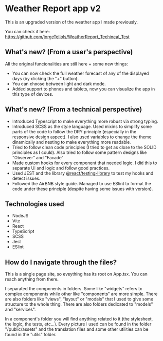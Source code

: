 # Weather Report app v2

This is an upgraded version of the weather app I made previously.

You can check it here: https://github.com/jorgeTellols/WeatherReport_Techincal_Test

## What's new? (From a user's perspective)

All the original funcionalities are still here + some new things:

- You can now check the full weather forecast of any of the displayed days (by clicking the "+" button).
- You can choose between light and dark mode.
- Added support to phones and tablets, now you can visualize the app in this type of devices.

## What's new? (From a technical perspective)

- Introduced Typescript to make everything more robust via strong typing.
- Introduced SCSS as the style language. Used mixins to simplify some parts of the code to follow the DRY principle (especially in the responsive design aspect). I also used variables to change the theme dinamically and nesting to make everything more readable.
- Tried to follow clean code principles (I tried to get as close to the SOLID principles as I could). Also tried to follow some pattern designs like "Observer" and "Facade"
- Made custom hooks for every component that needed logic. I did this to separate UI and logic and follow good practices.
- Used JEST and the library [@react/testing-library](https://github.com/testing-library/react-testing-library) to test my hooks and detect issues.
- Followed the AirBNB style guide. Managed to use ESlint to format the code under these principle (despite having some issues with version).

## Technologies used

- NodeJS
- Vite
- React 
- TypeScript
- SCSS
- Jest
- ESlint

## How do I navigate through the files?

This is a single page site, so eveything has its root on App.tsx. You can reach anything from there.

I separated the components in folders. Some like "widgets" refers to complex components while other like "components" are more simple. There are also folders like "views", "layout" or "modals" that I used to give some structure to the whole thing. There are also folders dedicated to "models" and "services". 

In a component's folder you will find anything related to it (the stylesheet, the logic, the tests, etc...). Every picture I used can be found in the folder "/public/assets" and the translation files and some other utilities can be found in the "utils" folder.




